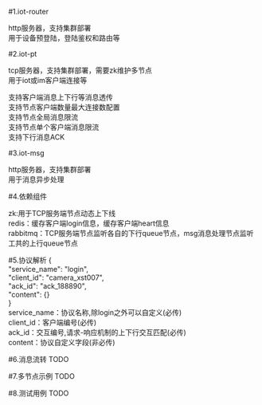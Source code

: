 #1.iot-router

http服务器，支持集群部署  
用于设备预登陆，登陆鉴权和路由等  

#2.iot-pt

tcp服务器，支持集群部署，需要zk维护多节点  
用于iot或im客户端连接等  

支持客户端消息上下行等消息透传  
支持节点客户端数量最大连接数配置  
支持节点全局消息限流  
支持节点单个客户端消息限流  
支持下行消息ACK  

#3.iot-msg

http服务器，支持集群部署  
用于消息异步处理  

#4.依赖组件

zk:用于TCP服务端节点动态上下线  
redis：缓存客户端login信息，缓存客户端heart信息  
rabbitmq：TCP服务端节点监听各自的下行queue节点，msg消息处理节点监听工共的上行queue节点  

#5.协议解析
{  
  "service_name": "login",  
  "client_id": "camera_xst007",  
  "ack_id": "ack_188890",  
  "content": {}  
}  
service_name：协议名称,除login之外可以自定义(必传)  
client_id：客户端编号(必传)  
ack_id：交互编号,请求-响应机制的上下行交互匹配(必传)  
content：协议自定义字段(非必传)  

#6.消息流转
TODO  

#7.多节点示例
TODO  

#8.测试用例
TODO  

